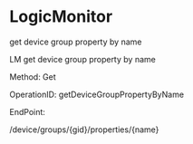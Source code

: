 #     LogicMonitor


get device group property by name

LM get device group property by name

Method: Get

OperationID: getDeviceGroupPropertyByName

EndPoint:

/device/groups/{gid}/properties/{name}
